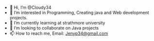 - 👋 Hi, I’m @Cloudy34
- 👀 I’m interested in Programming, Creating java and Web development projects. 
- 🌱 I’m currently learning at strathmore university
- 💞️ I’m looking to collaborate on Java projects 
- 📫 How to reach me, Email: Jenyp34@gmail.com 

<!---
Cloudy34/Cloudy34 is a ✨ special ✨ repository because its `README.md` (this file) appears on your GitHub profile.
You can click the Preview link to take a look at your changes.
--->
